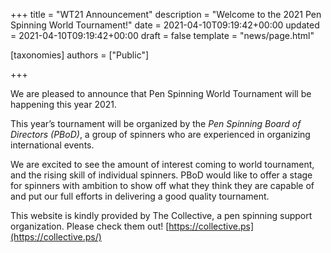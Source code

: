 +++
title = "WT21 Announcement"
description = "Welcome to the 2021 Pen Spinning World Tournament!"
date = 2021-04-10T09:19:42+00:00
updated = 2021-04-10T09:19:42+00:00
draft = false
template = "news/page.html"

[taxonomies]
authors = ["Public"]

+++

We are pleased to announce that Pen Spinning World Tournament will be happening this year 2021.

This year’s tournament will be organized by the _Pen Spinning Board of Directors (PBoD)_, a group of spinners who are experienced in organizing international events.

We are excited to see the amount of interest coming to world tournament, and the rising skill of individual spinners. PBoD would like to offer a stage for spinners with ambition to show off what they think they are capable of and put our full efforts in delivering a good quality tournament.

This website is kindly provided by The Collective, a pen spinning support organization. Please check them out! [https://collective.ps](https://collective.ps/)
